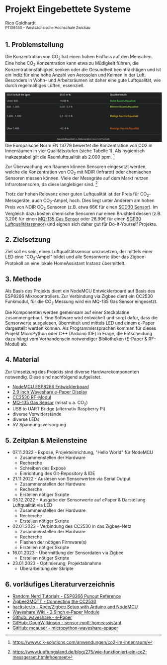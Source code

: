 # Projekt Eingebettete Systeme
Rico Goldhardt\
<sup>PTI09450 - Westsächsische Hochschule Zwickau</sup>


## 1. Problemstellung
Die Konzentration von CO<sub>2</sub> hat einen hohen Einfluss auf den Menschen. Eine hohe CO<sub>2</sub> Konzentration kann etwa zu Müdigkeit führen, die Konzentrationsfähigkeit senken oder die Gesundheit beeinträchtigen und ist ein Indiz für eine hohe Anzahl von Aerosolen und Keimen in der Luft. Besonders in Wohn- und Arbeitsräumen ist daher eine gute Luftqualität, wie durch regelmäßiges Lüften, essenziell.

![Übersicht Raumluftqualität in Abhängigkeit vom CO2 Gehalt](assets/img/luftqualitaet.png)
Die Europäische Norm EN 13779 bewertet die Konzentration von CO2 in Innenräumen in vier Qualitätsstufen (siehe Tabelle 1). Als hygienisch inakzeptabel gilt die Raumluftqualität ab 2.000 ppm. [^1]

Zur Überwachung von Räumen können Sensoren eingesetzt werden, welche die Konzentration von CO<sub>2</sub> mit NDIR (Infrarot) oder chemischen Sensoren messen können. Viele der Messgräte auf dem Markt nutzen Infrarotsensoren, da diese langlebiger sind. [^2]

Trotz der hohen Relevanz einer guten Luftqualität ist der Preis für CO<sub>2</sub>-Messgeräte, auch CO<sub>2</sub>-Ampel, hoch. Dies liegt unter Anderem am hohen Preis von NDIR CO<sub>2</sub> Sensoren (z.B. etwa 66€ für einen [SCD30 
Sensor](https://www.mouser.de/ProductDetail/Sensirion/SCD30?qs=rrS6PyfT74fdywu4FxpYjQ%3D%3D)). Im Vergleich dazu kosten chemische Sensoren
nur einen Bruchteil dessen (z.B. 3,20€ für einen [MQ-135 Gas Sensor](https://www.makershop.de/sensoren/gas/mq-135/) oder 28,90€ für einen [SGP30  Luftqualitätssensor](https://www.makershop.de/sensoren/gas/adafruit-sgp30/)) und eignen sich daher gut für Do-It-Yourself Projekte.

[^1]: https://www.cik-solutions.com/anwendungen/co2-im-innenraum/
[^2]: https://www.lueftungsland.de/blog/275/wie-funktioniert-ein-co2-messgeraet.html#hoemeet


## 2. Zielsetzung
Ziel soll es sein, einen Luftqualitätssensor umzusetzen, der mittels einer LED eine "CO<sub>2</sub>-Ampel" bildet und alle Sensorwerte über das Zigbee-Protokoll an eine lokale HomeAssistant Instanz übermittelt.


## 3. Methode
Als Basis des Projekts dient ein NodeMCU Entwicklerboard auf Basis des ESP8266 Mikrocontrollers. Zur Verbindung via Zigbee dient ein CC2530 Funkmodul, für die CO<sub>2</sub> Messung wird ein MQ-135 Gas Sensor eingesetzt.

Die Komponenten werden gemeinsam auf einer Steckplatine zusammengebaut. Eine Software wird entwickelt und sorgt dafür, dass die Sensorwerte ausgelesen, übermittelt und mittels LED und einem e-Paper dargestellt werden können. Als Programmiersprachen kommen für dieses Projekt MicroPython oder C++ (Arduino IDE) in Frage, die Entscheidung dazu hängt vom Vorhandensein notwendiger Bibliotheken (E-Paper & RF-Modul) ab.


## 4. Material
Zur Umsetzung des Projekts sind diverse Hardwarekomponenten notwendig. Diese sind nachfolgend aufgelistet.

- [NodeMCU ESP8266 Entwicklerboard](https://www.makershop.de/plattformen/esp8266/nodemcu-esp8266-dev-kit/)
- [2.9 Inch Waveshare e-Paper Display](https://www.waveshare.com/product/displays/e-paper/epaper-2/2.9inch-e-paper-module.htm)
- [CC2530 RF-Modul](https://de.aliexpress.com/item/1005002293554192.html)
- [MQ-135 Gas Sensor](https://www.az-delivery.de/products/mq-135-gas-sensor-modul) (misst u.a. CO<sub>2</sub>)
- USB to UART Bridge (alternativ Raspberry Pi)
- diverse Vorwiderstände
- diverse LEDs
- 5V Spannungsversorgung


## 5. Zeitplan & Meilensteine
- 07.11.2022 - Exposé, Projekteinrichtung, "Hello World" für NodeMCU
    - Zusammenstellen der Hardware
    - Recherche
    - Schreiben des Exposé
    - Einrichtung des Git-Repository & IDE
- 21.11.2022 - Auslesen von Sensorwerten via Serial Output
    - Zusammenstellen der Hardware
    - Recherche
    - Erstellen nötiger Skripte
- 05.12.2022 - Ausgabe der Sensorwerte auf ePaper & Darstellung Luftqualität via LED
    - Zusammenstellen der Hardware
    - Recherche
    - Erstellen nötiger Skripte
- 02.01.2023 - Verbindung des CC2530 in das Zigbee-Netz
    - Zusammenstellen der Hardware
    - Recherche
    - Flashen der nötigen Firmware(s)
    - Erstellen nötiger Skripte
- 16.01.2023 - Übermittlung der Sensordaten via Zigbee
    - Erstellen nötiger Skripte
- 23.01.2023 - Optimierung; Projektabnahme
    - Überarbeitung der Skripte


## 6. vorläufiges Literaturverzeichnis
- [Random Nerd Tutorials - ESP8266 Punout Reference](https://randomnerdtutorials.com/esp8266-pinout-reference-gpios/)
- [Zigbee2MQTT - Connecting the CC2530](https://www.zigbee2mqtt.io/guide/adapters/flashing/connecting_cc2530.html)
- [hackster.io - Xbee/Zigbee Setup with Arduino and NodeMCU](https://www.hackster.io/Neutrino-1/xbee-zigbee-setup-with-arduino-and-nodemcu-81f7fa)
- [Waveshare Wiki - 2.9inch e-Paper Module](https://www.waveshare.com/wiki/2.9inch_e-Paper_Module)
- [Github: waveshare - e-Paper](https://github.com/waveshare/e-Paper/tree/master/Arduino/epd2in9)
- [GitHub: DougWilkinson - sensor-mqtt-homeassistant](https://github.com/DougWilkinson/sensor-mqtt-homeassistant)
- [GitHub: mcauser - micropython-waveshare-epaper](https://github.com/mcauser/micropython-waveshare-epaper)